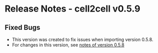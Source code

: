 # Release Notes - cell2cell v0.5.9

## Fixed Bugs
- This version was created to fix issues when importing version 0.5.8.
- For changes in this version, see [notes of version 0.5.8](0.5.8-notes.md)